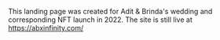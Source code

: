 This landing page was created for Adit & Brinda's wedding and corresponding NFT launch in 2022. The site is still live at https://abxinfinity.com/
